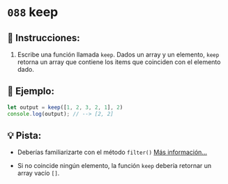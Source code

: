 # `088` keep

## 📝 Instrucciones: 

1. Escribe una función llamada `keep`. Dados un array y un elemento, `keep` retorna un array que contiene los items que coinciden con el elemento dado.

## 📎 Ejemplo:

```js
let output = keep([1, 2, 3, 2, 1], 2) 
console.log(output); // --> [2, 2]
```

## 💡 Pista:

+ Deberías familiarizarte con el método `filter()` [Más información...](https://developer.mozilla.org/es/docs/Web/JavaScript/Reference/Global_Objects/Array/filter)

+ Si no coincide ningún elemento, la función `keep` debería retornar un array vacío `[]`.
